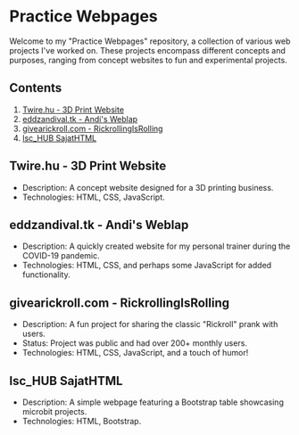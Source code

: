 # Practice Webpages

Welcome to my "Practice Webpages" repository, a collection of various web projects I've worked on. These projects encompass different concepts and purposes, ranging from concept websites to fun and experimental projects.

## Contents

1. [Twire.hu - 3D Print Website](#twirehu---3d-print-website)
2. [eddzandival.tk - Andi's Weblap](#eddzandivaltk---andis-weblap)
3. [givearickroll.com - RickrollingIsRolling](#givearickrollcom---rickrollingisrolling)
4. [lsc_HUB SajatHTML](#lschub-sajathtml)

## Twire.hu - 3D Print Website

- Description: A concept website designed for a 3D printing business.
- Technologies: HTML, CSS, JavaScript.

## eddzandival.tk - Andi's Weblap

- Description: A quickly created website for my personal trainer during the COVID-19 pandemic.
- Technologies: HTML, CSS, and perhaps some JavaScript for added functionality.

## givearickroll.com - RickrollingIsRolling

- Description: A fun project for sharing the classic "Rickroll" prank with users.
- Status: Project was public and had over 200+ monthly users.
- Technologies: HTML, CSS, JavaScript, and a touch of humor!

## lsc_HUB SajatHTML

- Description: A simple webpage featuring a Bootstrap table showcasing microbit projects.
- Technologies: HTML, Bootstrap.

